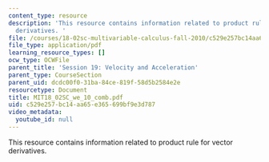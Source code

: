 ```yaml
---
content_type: resource
description: 'This resource contains information related to product rule for vector
  derivatives. '
file: /courses/18-02sc-multivariable-calculus-fall-2010/c529e257bc14aa65e365699bf9e3d787_MIT18_02SC_we_10_comb.pdf
file_type: application/pdf
learning_resource_types: []
ocw_type: OCWFile
parent_title: 'Session 19: Velocity and Acceleration'
parent_type: CourseSection
parent_uid: dcdc00f0-31ba-84ce-819f-58d5b2584e2e
resourcetype: Document
title: MIT18_02SC_we_10_comb.pdf
uid: c529e257-bc14-aa65-e365-699bf9e3d787
video_metadata:
  youtube_id: null
---
```

This resource contains information related to product rule for vector derivatives. 


